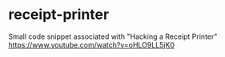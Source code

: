 # receipt-printer
Small code snippet associated with "Hacking a Receipt Printer" https://www.youtube.com/watch?v=oHLO9LL5jK0
